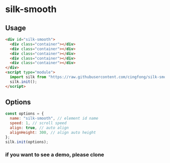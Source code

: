 # silk-smooth

## Usage

```html
<div id="silk-smooth">
  <div class="container"></div>
  <div class="container"></div>
  <div class="container"></div>
  <div class="container"></div>
  <div class="container"></div>
</div>
<script type="module">
  import silk from "https://raw.githubusercontent.com/cingfong/silk-smooth-scroller/master/silk-smooth.js";
  silk.init();
</script>
```

## Options

```javascript
const options = {
  name: "silk-smooth", // element id name
  speed: 1, // scroll speed
  align: true, // auto align
  alignHeight: 300, // align auto height
};
silk.init(options);
```

### if you want to see a demo, please clone
